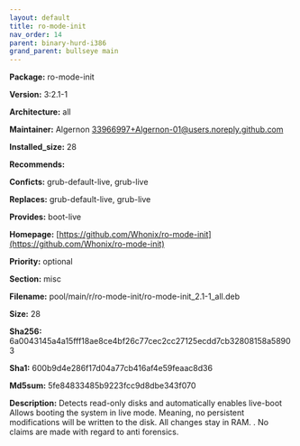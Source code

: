 ```yaml
---
layout: default
title: ro-mode-init
nav_order: 14
parent: binary-hurd-i386
grand_parent: bullseye main
---
```


**Package:** ro-mode-init

**Version:** 3:2.1-1

**Architecture:**  all

**Maintainer:**  Algernon <33966997+Algernon-01@users.noreply.github.com>

**Installed_size:**  28

**Recommends:**  

**Conficts:**  grub-default-live, grub-live

**Replaces:**  grub-default-live, grub-live

**Provides:**  boot-live

**Homepage:**  [https://github.com/Whonix/ro-mode-init](https://github.com/Whonix/ro-mode-init)

**Priority:**  optional

**Section:** misc

**Filename:**  pool/main/r/ro-mode-init/ro-mode-init_2.1-1_all.deb

**Size:**  28

**Sha256:**  6a0043145a4a15fff18ae8ce4bf26c77cec2cc27125ecdd7cb32808158a58903

**Sha1:**  600b9d4e286f17d04a77cb416af4e59feaac8d36

**Md5sum:**  5fe84833485b9223fcc9d8dbe343f070

**Description:** Detects read-only disks and automatically enables live-boot
 Allows booting the system in live mode. Meaning, no persistent modifications
 will be written to the disk. All changes stay in RAM.
 .
 No claims are made with regard to anti forensics.


